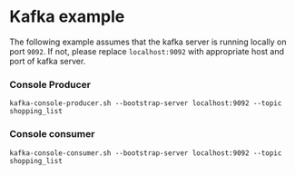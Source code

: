 # Kafka example

The following example assumes that the kafka server is running locally on port `9092`.
If not, please replace `localhost:9092` with appropriate host and port of kafka server.

### Console Producer
```shell
kafka-console-producer.sh --bootstrap-server localhost:9092 --topic shopping_list
```

### Console consumer
```shell
kafka-console-consumer.sh --bootstrap-server localhost:9092 --topic shopping_list
```
